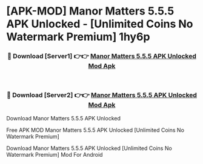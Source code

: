 # [APK-MOD] Manor Matters 5.5.5 APK Unlocked - [Unlimited Coins No Watermark Premium] 1hy6p



<div align="center">
<h3>🔴 Download [Server1] 👉👉 <a href="https://momento.my/?title=Manor_Matters_5.5.5_APK_Unlocked">Manor Matters 5.5.5 APK Unlocked Mod Apk</a></h3><br>

<h3>🔴 Download [Server2] 👉👉 <a href="https://momento.my/?title=Manor_Matters_5.5.5_APK_Unlocked">Manor Matters 5.5.5 APK Unlocked Mod Apk</a></h3>
</div>



Download Manor Matters 5.5.5 APK Unlocked 

Free APK MOD Manor Matters 5.5.5 APK Unlocked [Unlimited Coins No Watermark Premium]

Download Manor Matters 5.5.5 APK Unlocked [Unlimited Coins No Watermark Premium] Mod For Android
